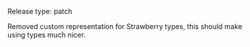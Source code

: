 Release type: patch

Removed custom representation for Strawberry types,
this should make using types much nicer.
